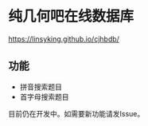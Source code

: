  # 纯几何吧在线数据库

https://linsyking.github.io/cjhbdb/

## 功能

- 拼音搜索题目
- 首字母搜索题目

目前仍在开发中。如需要新功能请发Issue。
